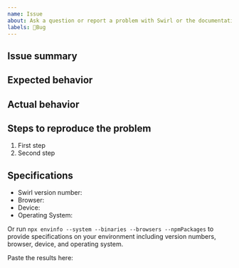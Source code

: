 ```yaml
---
name: Issue
about: Ask a question or report a problem with Swirl or the documentation
labels: 🐛Bug
---
```


<!-- For feature requests, please use the following template: https://github.com/getflip/swirl/issues/new?labels=Feature+request&template=FEATURE_REQUEST.md -->

## Issue summary

<!--
Write a short description of the issue here ↓
-->

## Expected behavior

<!--
What do you think should happen?
-->

## Actual behavior

<!--
What actually happens?
-->

## Steps to reproduce the problem

1. First step
1. Second step

## Specifications

- Swirl version number:
- Browser:
- Device:
- Operating System:

Or run `npx envinfo --system --binaries --browsers --npmPackages` to provide specifications on your environment including version numbers, browser, device, and operating system.

Paste the results here:

```bash

```
